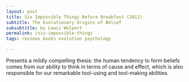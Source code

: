 ```yaml
---
layout: post
title: Six Impossible Things Before Breakfast (2011)
subtitle: The Evolutionary Origins of Belief
subsubtitle: by Lewis Wolpert
permalink: /six-impossible-things
tags: reviews books evolution psychology

---
```


Presents a mildly compelling thesis: the human tendency to form beliefs comes from our ability to think in terms of cause and effect, which is also responsible for our remarkable tool-using and tool-making abilities.